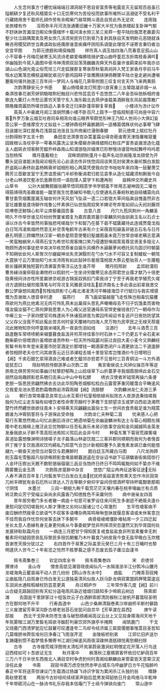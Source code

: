 <!-- { "loadSidebar": true } -->
　　人生念何事方寸纒忧端端端日澒洞胡不思自安富贵等电露变灭无留观百亩虽已隘朝耕夕复还秋风穑寳实十口无饥寒何为苦役役而欲事所难所以沮溺徒不受名利干行藏随用舍千载师孔顔作劳有余暇柴门昼常闗斗酒且自劳此外无足欢
　　连雨独坐旅楼有作
　　淫雨弥半月河流涨通衢旧畿十万家大半忧为鱼旅楼起复卧神气郁不舒牀牀苦漏湿岂暇论侏儒缅怀十载间洚水频三吴三吴莽一壑平陆纷施罛老羸委沟壑少壮泣路隅鬻卖及男女庶几活须臾民穷巳到骨乃复剥其肤自天发明断元恶随就诛畴咨用稷契跻世当黄虞政拟疮痍瘳谁意疾痛呼阴阳系调燮此理信不诬寄言秉钧者治安宜早图
　　为郭元徳题和靖探梅图
　　祥符真人调玉烛四海八荒春意足孤山山小不容春十月梅花破寒玉风流诗老癖爱梅拂晓骑驴度山曲呼童忍冻折南枝香满吟伴幽独到今冩入画图中骨冷神清炯双目荡荡巍巍尧舜天外臣巢许谁羁束前年我亦访湖山山色湖光竟尘俗荒坟三尺走狐狸那复寒泉荐秋菊真祠并入梵王家香月亭前马牛牿水边篱落忽横枝遥睇犹艰况斤斵鸡园释子皆鹰腾挟弹扬鞭骤平陆仓皇走避尚遭嗔蹇衞何堪共驰逐三百年间一梦同人与梅花几荣辱拊图三叹复何言天外飞来两黄鹄
　　次韵萧静安元夕书感
　　鳌山倚晴昊龙灯照澄川良宵重三五辇路凝非烟一从桑溟改春花谢芳妍铜駞暗荆杞触目兴悲怜芸芸百千态悠悠二八年金吾纵弛柝相府谁歌连九衢灯火市愁云雾穷天管宁东入海乐毅北去燕伊谁载美酒醉我东风前晨策散广隰晚屧周嚣防所嗟世路迫人事多变迁归来卧蓬荜聊复草我
　　小楼诗为汤计议作
　　英英人中豪嵗月阅江浪胡然搆小楼不卧百尺上跂予一登临规制差可尚座中容六客外罗万象云烟互吐吞冈阜相背向谁云眼界窄颇觉形神王乃知人世间小大俱幻妄壶公家一壶维摩空方丈拟兹十二楼钟鼎视杯盎鹏鷃同一适椿菌偶殊状何必事翚飞肆目逞雄壮深红屋角花浅碧盆池涨且当共倚阑烂漫倒春酿
　　郭元徳席上赋红牡丹分韵得粉字五言十韵
　　桑田变沧溟黍宫杂蒿堇霜台得竒葩谁寄天津隐褰帷窥董园拨根认洛坟亭亭一萼春风露洗尘坌朱缨粲赤瑛绛蜡照红粉庄严富贵姿漏泄造化蕴主人戱斑衣领客醉芳醖乔梓森南山知谓游隐弅缀席已形秽哦诗谩营吻起舞呼呜呜君当恕杨恽
　　赠月蓬戴相士
　　双眸炯炯秋蓬月十载声名动京阙隆准龙顔曾为开麞头鼠目谁能决我闻论相先论心此语古传非恍惚闾阎谈笑觅封侯渭水垂纶飘白发脍肝盗跖以寿终赵盖杨韩膏斧钺相形相心两莫凭使我向空书咄咄年来四海一鼔鼙萧艾腾芳兰茝歇宣室宁无贾谊思侯门半却弥衡谒君归若见袁季从造化韫藏须剞劂我今自分老山林渴饮壑冰饥食蕨但烦一语抱璞人莫学卞和遭再刖
　　跋韩仲文所藏史共山草书
　　公孙大娘舞劒器张顚早悟囘翔意学书学劒虽不侔用志凝神固无二瓘也得筋靖得肉圣趣谁能一蹴至我生忧患縁知书敎儿仅使通名氏春蚓秋虵自结蟠莫向兵曹甘委贽烟薫屋漏玉轴妆何许天风划飞坠读一遗二口若钳大草间临眞自愧虽然非古室壮雄要是逢场聊作戏鲁公怀素俱已仙世指周奴笑羊婢讵夸弃笔如邱山夭阏剡藤烦叹喟卷还鲸锦心和平尘席藜羹固吾事
　　古意八首
　　丹穴九苞凤荆州一角麟圣明久不作举世谁见珍纷纷贺厦雀廼复为嘉宾嘉宾蓄尔辈麟凤何由驯眞玉名以石贞士诬以诈古今率皆然何事独悲咤嗟哉尔卞和智乃在葵下曷不韫匵藏待此连城贾麾戈指白日驾鸿凌紫烟终然意无补空羡龟鹤年古来有介士采薇首阳巓虽非链五石名与日月悬孔明感三顾幡然扶汉家一朝赤星陨意使蜀妇髽雄图虽未竟万世常咨嗟老瞒志意满一笑蛮触蜗宋人得燕石宝为希世珍周客掩口笑乃侵遭怒嗔阘茸竟尊显贤圣多隐沦人物顾所遇何事徒悲辛突决华栋焚燕雀自娱乐风横乔木巓藤萝尚栖托凤鸟固识时朝菌不知朔佌佌何人斯胷次尔龌龊神龙失灵渊翳形在勺水勺水不可容又复制蝼蚁一朝驾大霆肤寸云万里始知勺水龙沛雨有如此鼔钟乐爰居藻棁居大蔡云壑骀背人一生餍粗粝长镵耕黄独短蓑钓清濑富贵等浮云达生谁芥带
　　赠丹阳邢尉
　　孟郊尉溧阳曹务縁诗废徘徊金濑傍府以假尉代一生坐诗穷酸寒见余态邢君世业儒才猷乃十倍吏隐黄绶间诗亦性所爱羸骖京岘游古锦奚奴佩扣门索我诗丁宁至于再我老学殖荒久嗟诗方退肠肚缀煎煼落笔与时背况复风雅衰淫哇乱邶济南名士多此语出前辈我昔交数公梦寐想风裁西剪残烛顾影寸心痗北渚凌清河平畴接海岱子行赋归与我实增感慨为吾谢故人徳音幸时逮
　　猫燕行
　　燕飞画梁猫越屋飞走性殊岂相毒饥猫攫燕欲何为燕比他禽况无肉可怜乳燕未出巢探头思乳声嘲嘲母去不归子饥饿柔而害物嘻汝猫汝猫不仁燕何罪我思里人为心痗父逃官逋母系官悍吏催钱夜打门一朝母作沟中瘠三女一子家四壁官司株逮尚不休诸孤骈首为累囚传闻诏书复逃戸日夜防防望其父父存父没竟不知此寃此苦苏何时皇天覆帱均四海人灵万物为民宰民之无禄天荐瘥况此微物知奈何呼童屑米哺乳燕一夜哀伤泪如线
　　沽酒行
　　去年斗酒贯三百路逢麴车常啧啧朝来啜虀暮食盐汲井煎茶待佳客尔时石牀十二千仍更五千籴石麦米麴柴薪价倍增酒价虽增欲谁责昨秋一稔天所怜瓯窭刈获过良田大麦小麦今又熟麟经髣髴书有年年登米麦塞市防官酒定价那增钱一朝酒家悉闭户斗酒更欲沽二千道逢醉者惊相顾老夫仓忙问其故答云近日添课程去城十里皆官库岂惟酒价今日增明日【阙】千卖石醋乞浆得酒良己难或者乞醯邻亦怒君不见昔时三百青铜沽一斗方外酒徒犹忍口
　　陪赵明叔侍御游茅山次韵二首
　　夷言衞侯说土风钟仪操百年等逆旅南北俱劳劳何如事幽讨杖藜舒郁陶上山拾瑶草下山折蔓茅寻我烟霞朋缔此金石交胡然自局趣顾影悲系匏归去来山中山中有松醪
　　绣衣汉使者斧钺常再操六条詟吏胆一饭思民劳翩然拂衣去访此华阳陶苍烟郁松桧白云露菅茅重冈暖霭合平畴逺风交我爱龙池水愿君酌霜匏商岩沛霖雨越【阙】流醇醪
　　次韵麟洲龙仁夫游三茅山
　　朝行良常南暮息良常北山水互萦纡松篁相依緑尚拟效古人夜游迭秉烛嗟我独何为红尘走东轴有如嗜饮者性命寄芳醁时于茅檐下支颐望凉玉或梦泊西岩汲湘然楚竹终然纒世故欲往竟未卜安得乘天风翩翩出嚣俗士生一世间衣食贵裁足谁为翔蒿鷃谁为冲霄鹄誓将与子游保此受命独
　　次韵龙仁夫种菊二首
　　忧来感人心把菊行东篱悠然南山句忆此删后诗诗亡絶遗响菊在余幽姿麟洲有达士与菊心相期左揖隆中老右揖绵上推泛此忘忧物聊以任吾私眞乐未易识胜事空自知金风摵摵鸣金英发发垂我欲从子醉不羡高阳池焉知义煕后此会非今时
　　种菊东篱下菊宻荒疎篱啜英浥坠露想像渊明诗猗嗟子龙子磊落山林姿饮翘二三客异郡同襟期而我何为者俛首供丁推宁复饮我酒欢饮均嬿私乃知意气合岂计新相知蹇予久衰曳素发飒已垂何能借翮九一朝奋天池但当对菊饮与君赓醉时
　　题白廷玉所藏白马图
　　八尺龙驹蹄削玉霜毛雪鬛超凡俗骄嘶顾影食塲苗朝暮逍遥在空谷诏书歘下征骐驎香街紫陌惊行人金环压辔出天厩不数駓骆骊骝骃三品豆刍饱终日终日不鸣鸣辄黜何如不絷亦不维腾雾籋云金玉质
　　次韵陈彦寔醉中杂言
　　悠悠广陌尘冉冉征途客征途无际人寿不满百百年复几何鬓发早已白发白无由扰扰终奚益富贵势熏天忽作冷灰寂突兀树丰碑犹有金石厄所以贤达人万古等朝夕俯仰宇宙间但恨酒杯窄持杯辄酣歌那暇寸阴惜
　　水墨兰
　　三闾一朝蜕九畹千载荒茫茫天壤内春在桃李塲幽兰有贞质转泛欺众芳宁受缁尘染尚余风露香乃知徳胜色不采庸何伤
　　病中谢亲友四首
　　昔年居穷巷门多长者辙一病逾十旬意可雀罗设往来问死生多谢迹不絶贩夫逢仆隶慰问犹切切嗟我何人斯才薄徳又劣何以报诸公寸心常激烈
　　生平性嗜客病不废应酬终然瘦骨立欲语气不収客多语嘈杂两耳鸣啾啾登牀就偃息客语或未休客意岂不佳而我自作忧奈何坐客去牀下多鬭牛
　　病骨瘦崚嶒僵卧难帖席一夕三四迁起坐长太息人患縁有身无身更何疾从今事委蜕梦觉非所择须臾忽蘧然又到华胥国何处发晨钟耿耿霜月白
　　一病连三月肥甘宁得知医复戒食盐盐食非所宜素餐幸无刺餐素将何疑因思丧乱际黎民多阻饥朝餐乃木叶暮食乃树皮我今食无盐早晚白玉炊稽首谢苍天揆分犹过之
　　右四首作于易箦之际盖至元癸巳三月十有三日晡时也黎明遂厌人世今二十年矣览之怆然不胜蓼莪之感不忍废去孤子庸泣血谨书




　　佩韦斋集巻三
　　钦定四库全书
　　佩韦斋集巻四　　　　　宋　俞徳邻　撰律诗
　　金山寺
　　僧舍高低见潮音晓夜闻仙凡一水隔淮浙半江分鹘冷山腰月龙嘘海角云瞿昙端不动人世几纷纷【鹘山寺东水中】
　　曲肱
　　门掩青苔砚掩尘曲肱隐几自观身已怜白发无公道独喜清风似故人跃马卧龙俱寂寞盟鸥狎鹭莫逡巡东洄涧水通畦稻植杖防芸意更真
　　舟过桐庐作
　　三年常作客几度【阙】前川山合疑无路谿回别有天虹分遥电雨风袅近墟烟归路知多少啼鹃云树边
　　陈索郎滩
　　去国逾千里辞家过十程饭炊云子白酒醉索郎清防棙秋江驶帆开暮霭轻圣明方在御何地不升平
　　行寿昌道中
　　山邑少桑麻清谿巻素沙岸崩桥半断村僻路三义废渡留芳草深沟卧古槎老翁苔石坐犹问自京华【芳草渡在县西】
　　庚午读邸报
　　西北干戈猝未防苍生谁与破愁顔甫闻高议云台上又见投身瘴海间天地千年氛雾暗江湖万里鬓毛斑欲寻酩酊判豪饮郊外旗亭半掩闗
　　闻筑鹿门
　　干戈又绕鹿门西清梦犹应忆鼓鼙可叹遭逢夸二鸟却令经济属三犀腐儒闇事惟蒿目圣哲知几莫噬脐坱莽氛埃何日浄春江飞雨涨芹泥
　　金陵板桥别弟
　　江郊忆旧庐送尔复踌躇别惯不盈梦情多懒寄书江湖归棹逺风雨夜深疎林酒慈顔悦离愁頼扫除
　　古寺
　　古寺接荒城浮图倚太清松环岚翠蔚泉激涧虹明僧定花开落人行鸟送迎西枝如可卜吾欲证无生
　　秋月客中
　　枫落秋江塞鴈賔客怀依旧忆鲈莼百年三万六千日半世东西南北人满目空村争虎豹何时髙阁绘麒麟由来管葛皆天意霄汉泥涂任此身
　　书斋
　　寂寂书斋万虑空恍然赤甲古城东乌呼幽梦日方午花恼醉吟春正中军将送茶惊谏议门生载酒过扬雄飞诗识字皆为累闲杀江头独钓翁
　　赠静斋赵使君淮
　　两翁今古妙经纶续续家声励后昆黒发珥貂依日月金鸡络马半乾坤千年带砺河山在一脉诗书礼乐存我本信庵门下士祗今弹铗向谁门
　　常山道中
